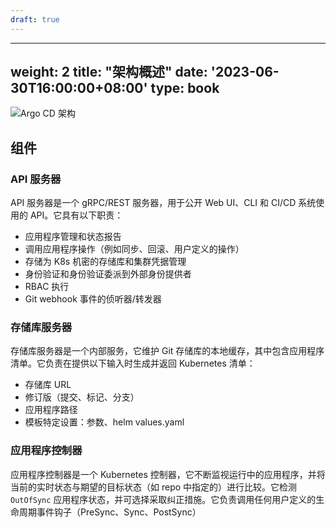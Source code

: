 ```yaml
---
draft: true
---
```


---
weight: 2
title: "架构概述"
date: '2023-06-30T16:00:00+08:00'
type: book
---

![Argo CD 架构](../../assets/argocd_architecture.png)

## **组件**

### **API 服务器**

API 服务器是一个 gRPC/REST 服务器，用于公开 Web UI、CLI 和 CI/CD 系统使用的 API。它具有以下职责：

- 应用程序管理和状态报告
- 调用应用程序操作（例如同步、回滚、用户定义的操作）
- 存储为 K8s 机密的存储库和集群凭据管理
- 身份验证和身份验证委派到外部身份提供者
- RBAC 执行
- Git webhook 事件的侦听器/转发器

### **存储库服务器**

存储库服务器是一个内部服务，它维护 Git 存储库的本地缓存，其中包含应用程序清单。它负责在提供以下输入时生成并返回 Kubernetes 清单：

- 存储库 URL
- 修订版（提交、标记、分支）
- 应用程序路径
- 模板特定设置：参数、helm values.yaml

### **应用程序控制器**

应用程序控制器是一个 Kubernetes 控制器，它不断监视运行中的应用程序，并将当前的实时状态与期望的目标状态（如 repo 中指定的）进行比较。它检测 `OutOfSync` 应用程序状态，并可选择采取纠正措施。它负责调用任何用户定义的生命周期事件钩子（PreSync、Sync、PostSync）
